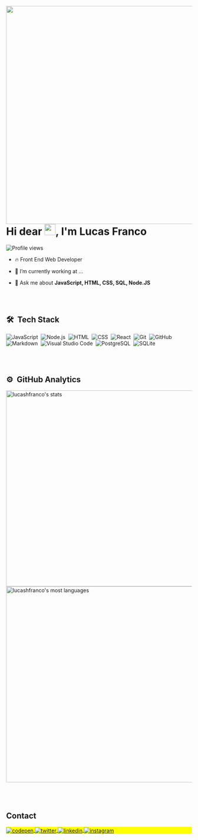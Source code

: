 <img align="right" height= "590cm"
src="https://raw.githubusercontent.com/gist/Lucashfranco/a2ff5962719663c48148cfe0f4657d78/raw/6ee32e6e5f16d5768e9a68c866079d37d2b78332/githubcard1.svg"/>

<h1 align="left">Hi dear <img src="https://raw.githubusercontent.com/kaueMarques/kaueMarques/master/hi.gif" height="30px">, I'm Lucas Franco</h1>
<p align="left"> <img src="https://komarev.com/ghpvc/?username=lucashfranco&color=yellow" alt="Profile views" /> </p>

- 🔥 Front End Web Developer

- 🔭 I’m currently working at ...

- 💬 Ask me about **JavaScript, HTML, CSS, SQL, Node.JS**

<br><br>

## 🛠 &nbsp;Tech Stack

![JavaScript](https://img.shields.io/badge/-JavaScript-05122A?style=flat&logo=javascript)&nbsp;
![Node.js](https://img.shields.io/badge/-Node.js-05122A?style=flat&logo=node.js)&nbsp;
![HTML](https://img.shields.io/badge/-HTML-05122A?style=flat&logo=HTML5)&nbsp;
![CSS](https://img.shields.io/badge/-CSS-05122A?style=flat&logo=CSS3&logoColor=1572B6)&nbsp;
![React](https://img.shields.io/badge/-React-05122A?style=flat&logo=react)&nbsp;
![Git](https://img.shields.io/badge/-Git-05122A?style=flat&logo=git)&nbsp;
![GitHub](https://img.shields.io/badge/-GitHub-05122A?style=flat&logo=github)&nbsp;
![Markdown](https://img.shields.io/badge/-Markdown-05122A?style=flat&logo=markdown)&nbsp;
![Visual Studio Code](https://img.shields.io/badge/-Visual%20Studio%20Code-05122A?style=flat&logo=visual-studio-code&logoColor=007ACC)&nbsp;
![PostgreSQL](https://img.shields.io/badge/-PostgreSQL-05122A?style=flat&logo=postgresql)&nbsp;
![SQLite](https://img.shields.io/badge/-SQLite-05122A?style=flat&logo=sqlite)&nbsp;

<br><br>

## ⚙️ &nbsp;GitHub Analytics

<p align="left">
<img width="530em" src="https://github-readme-stats.vercel.app/api?username=lucashfranco&show_icons=true&theme=vision-friendly-dark" alt="lucashfranco's stats"/>
<img width="530em" src="https://github-readme-stats.vercel.app/api/top-langs/?username=lucashfranco&layout=compact&theme=vision-friendly-dark" alt="lucashfranco's most languages"/>
</p>

<br><br>

## Contact

<p align="left" style="background:yellow">
<a href="https://codepen.io/lucaslhf" target="_blank">
  <img align="center" src="https://img.shields.io/badge/-lucashfranco-05122A?style=flat&logo=codepen" alt="codepen"/>
</a>
<a href="https://twitter.com/lesktkds" target="_blank">
  <img align="center" src="https://img.shields.io/badge/-lucashfranco-05122A?style=flat&logo=twitter" alt="twitter"/>  
</a>
<a href="https://linkedin.com/in/lucas-franco-968805232" target="_blank">
  <img align="center" src="https://img.shields.io/badge/-lucashfranco-05122A?style=flat&logo=linkedin" alt="linkedin"/>
</a>
<a href="https://instagram.com/lucashfranco" target="_blank">
 <img align="center" src="https://img.shields.io/badge/-lucashfranco-05122A?style=flat&logo=instagram" alt="instagram"/>
 </a>

